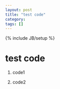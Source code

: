 ```yaml
---
layout: post
title: "test code"
category: 
tags: []
---
```

{% include JB/setup %}

# test code

1. code1


2. code2
